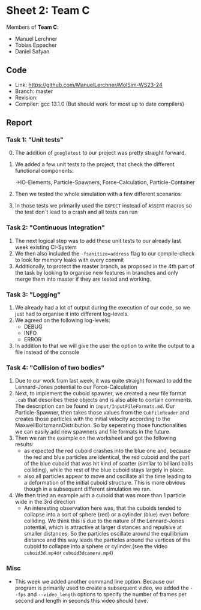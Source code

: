 # Sheet 2: Team C

Members of **Team C**:

* Manuel Lerchner
* Tobias Eppacher
* Daniel Safyan

## Code

* Link:     <https://github.com/ManuelLerchner/MolSim-WS23-24>
* Branch:   master
* Revision: <TODO>
* Compiler: gcc 13.1.0 (But should work for most up to date compilers)

## Report

### Task 1: "Unit tests"

0. The addition of `googletest` to our project was pretty straight forward.
1. We added a few unit tests to the project, that check the different functional components:

   ->IO-Elements, Particle-Spawners, Force-Calculation, Particle-Container
2. Then we tested the whole simulation with a few different scenarios
3. In those tests we primarily used the `EXPECT` instead of `ASSERT` macros so the test don`t lead to a crash and all tests can run


### Task 2: "Continuous Integration"

1. The next logical step was to add these unit tests to our already last week existing CI-System 
2. We then also included the `-fsanitize=address` flag to our compile-check to look for memory leaks with every commit
3. Additionally, to protect the master branch, as proposed in the 4th part of the task by looking to organise new features
    in branches and only merge them into master if they are tested and working.


### Task 3: "Logging" <TODO>
1. We already had a lot of output during the execution of our code, so we just had to organise it into different
    log-levels.
2. We agreed on the following log-levels:
    * DEBUG
    * INFO
    * ERROR
3. In addition to that we will give the user the option to write the output to a file instead of the console

### Task 4: "Collision of two bodies"
1. Due to our work from last week, it was quite straight forward to add the Lennard-Jones potential to our Force-Calculation
2. Next, to implement the cuboid spawner, we created a new file format `.cub` that describes these objects and is also able to 
   contain comments. The description can be found in `input/InputFileFormats.md`. Our Particle-Spawner, then takes those
   values from the `CubFileReader` and creates those particles with the initial velocity according to the MaxwellBoltzmannDistribution. So 
   by seperating those functionalities we can easily add new spawners and file formats in the future.
3. Then we ran the example on the worksheet and got the following results:
   - as expected the red cuboid crashes into the blue one and, because the red and blue particles are identical, the red cuboid and
     the part of the blue cuboid that was hit kind of scatter (similar to billiard balls colliding), while the rest of the blue 
      cuboid stays largely in place.
   - also all particles appear to move and oscillate all the time leading to a deformation of the initial cuboid structure. This is more obvious though in a subsequent different
      simulation we ran.
4. We then tried an example with a cuboid that was more than 1 particle wide in the 3rd direction
   - An interesting observation here was, that the cuboids tended to collapse into a sort of sphere (red) or a cylinder (blue)
      even before colliding. We think this is due to the nature of the Lennard-Jones potential, which is attractive at larger
     distances and repulsive at smaller distances. So the particles oscillate around the equilibrium distance and this way 
      leads the particles around the vertices of the cuboid to collapse into a sphere or cylinder.(see the video `cuboid3d.mp4`or `cuboid3dcamera.mp4`)
   
### Misc

* This week we added another command line option. Because our program is primarily used to create a subsequent video, we added the
  `--fps` and `--video_length` options to specify the number of frames per second and length in seconds this video should have.

